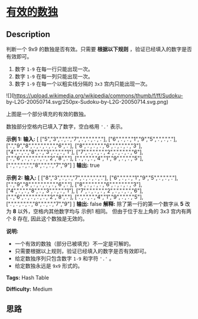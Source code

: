 # [有效的数独][title]

## Description

判断一个 9x9 的数独是否有效。只需要 **根据以下规则** ，验证已经填入的数字是否有效即可。

  1. 数字 `1-9` 在每一行只能出现一次。
  2. 数字 `1-9` 在每一列只能出现一次。
  3. 数字 `1-9` 在每一个以粗实线分隔的 `3x3` 宫内只能出现一次。

![](https://upload.wikimedia.org/wikipedia/commons/thumb/f/ff/Sudoku-
by-L2G-20050714.svg/250px-Sudoku-by-L2G-20050714.svg.png)

上图是一个部分填充的有效的数独。

数独部分空格内已填入了数字，空白格用 `'.'` 表示。

**示例  1:**
            **输入:**    [      ["5","3",".",".","7",".",".",".","."],      ["6",".",".","1","9","5",".",".","."],      [".","9","8",".",".",".",".","6","."],      ["8",".",".",".","6",".",".",".","3"],      ["4",".",".","8",".","3",".",".","1"],      ["7",".",".",".","2",".",".",".","6"],      [".","6",".",".",".",".","2","8","."],      [".",".",".","4","1","9",".",".","5"],      [".",".",".",".","8",".",".","7","9"]    ]    **输出:** true    

**示例  2:**
            **输入:**    [      ["8","3",".",".","7",".",".",".","."],      ["6",".",".","1","9","5",".",".","."],      [".","9","8",".",".",".",".","6","."],      ["8",".",".",".","6",".",".",".","3"],      ["4",".",".","8",".","3",".",".","1"],      ["7",".",".",".","2",".",".",".","6"],      [".","6",".",".",".",".","2","8","."],      [".",".",".","4","1","9",".",".","5"],      [".",".",".",".","8",".",".","7","9"]    ]    **输出:** false    **解释:** 除了第一行的第一个数字从 **5** 改为 **8** 以外，空格内其他数字均与 示例1 相同。         但由于位于左上角的 3x3 宫内有两个 8 存在, 因此这个数独是无效的。

**说明:**

  * 一个有效的数独（部分已被填充）不一定是可解的。
  * 只需要根据以上规则，验证已经填入的数字是否有效即可。
  * 给定数独序列只包含数字 `1-9` 和字符 `'.'` 。
  * 给定数独永远是 `9x9` 形式的。


**Tags:** Hash Table

**Difficulty:** Medium

## 思路

[title]: https://leetcode-cn.com/problems/valid-sudoku
